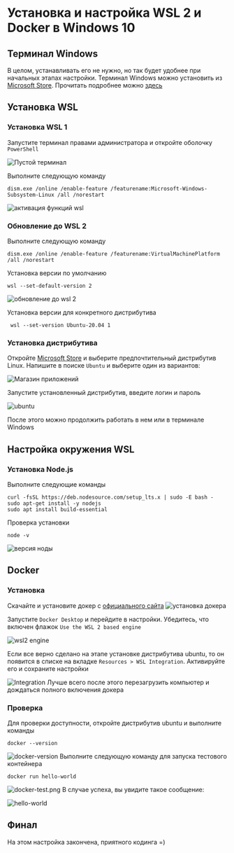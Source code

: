 # Установка и настройка WSL 2 и Docker в Windows 10

## Терминал Windows

В целом, устанавливать его не нужно, но так будет удобнее при начальных этапах настройки. Терминал Windows можно
установить из [Microsoft Store](https://aka.ms/terminal). Прочитать подробнее
можно [здесь](https://docs.microsoft.com/ru-ru/windows/terminal/get-started)

## Установка WSL

### Установка WSL 1

Запустите терминал правами администратора и откройте оболочку `PowerShell`

![Пустой терминал](images/pustoj-terminal.png)

Выполните следующую команду

```shell
dism.exe /online /enable-feature /featurename:Microsoft-Windows-Subsystem-Linux /all /norestart
```

![активация функций wsl](images/aktivaciya-funkcij-wsl.png)

### Обновление до WSL 2

Выполните следующую команду

```shell
dism.exe /online /enable-feature /featurename:VirtualMachinePlatform /all /norestart
```

Установка версии по умолчанию

```shell
wsl --set-default-version 2
```

![обновление до wsl 2](images/obnovlenie-do-wsl-2.png)

Установка версии для конкретного дистрибутива

```shell
 wsl --set-version Ubuntu-20.04 1
```

### Установка дистрибутива

Откройте [Microsoft Store](https://aka.ms/wslstore) и выберите предпочтительный дистрибутив Linux. Напишите в
поиске `Ubuntu` и выберите один из вариантов:

![Магазин приложений](images/store.png)

Запустите установленный дистрибутив, введите логин и пароль

![ubuntu](images/ubuntu.png)

После этого можно продолжить работать в нем или в терминале Windows

## Настройка окружения WSL

### Установка Node.js

Выполните следующие команды

```shell
curl -fsSL https://deb.nodesource.com/setup_lts.x | sudo -E bash -
sudo apt-get install -y nodejs
sudo apt install build-essential
```

Проверка установки

```shell
node -v
```

![версия ноды](images/versiya-nody.png)

## Docker

### Установка

Скачайте и установите докер с [официального сайта](https://www.docker.com/products/docker-desktop)
![установка докера](images/ustanovka-dokera.png)

Запустите `Docker Desktop` и перейдите в настройки. Убедитесь, что включен флажок `Use the WSL 2 based engine`

![wsl2 engine](images/wsl2-engine.png)

Если все верно сделано на этапе установке дистрибутива ubuntu, то он появится в списке на
вкладке `Resources > WSL Integration`. Активируйте его и сохраните настройки

![Integration](images/integration.png)
Лучше всего после этого перезагрузить компьютер и дождаться полного включения докера

### Проверка

Для проверки доступности, откройте дистрибутив ubuntu и выполните команды

```shell
docker --version 
```

![docker-version](images/docker-version.png)
Выполните следующую команду для запуска тестового контейнера

```shell
docker run hello-world
```

![docker-test.png](images/docker-test.png)
В случае успеха, вы увидите такое сообщение:

![hello-world](images/hello-world.png)



## Финал 
На этом настройка закончена, приятного кодинга =)
